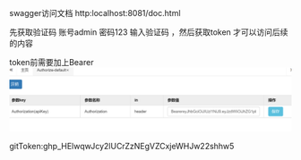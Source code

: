 swagger访问文档 http:localhost:8081/doc.html

先获取验证码 
账号admin 密码123  输入验证码 ，然后获取token 才可以访问后续的内容

token前需要加上Bearer
![img.png](img.png)

gitToken: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



